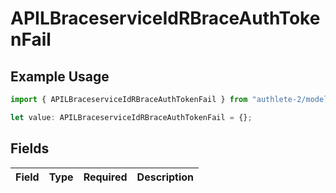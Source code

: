 # APILBraceserviceIdRBraceAuthTokenFail

## Example Usage

```typescript
import { APILBraceserviceIdRBraceAuthTokenFail } from "authlete-2/models";

let value: APILBraceserviceIdRBraceAuthTokenFail = {};
```

## Fields

| Field       | Type        | Required    | Description |
| ----------- | ----------- | ----------- | ----------- |